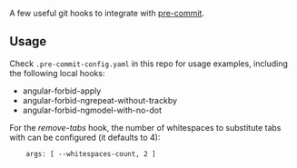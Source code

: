 A few useful git hooks to integrate with [pre-commit](http://pre-commit.com).

## Usage

Check `.pre-commit-config.yaml` in this repo for usage examples, including the following local hooks:

- angular-forbid-apply
- angular-forbid-ngrepeat-without-trackby
- angular-forbid-ngmodel-with-no-dot

For the _remove-tabs_ hook, the number of whitespaces to substitute tabs with can be configured (it defaults to 4):

        args: [ --whitespaces-count, 2 ]
